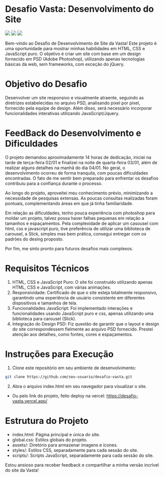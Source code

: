 # Desafio Vasta: Desenvolvimento do Site

  ![](https://img.shields.io/badge/HTML5-E34F26?style=for-the-badge&logo=html5&logoColor=white)
  ![](https://img.shields.io/badge/CSS3-1572B6?style=for-the-badge&logo=css3&logoColor=white)
  ![](https://img.shields.io/badge/JavaScript-F7DF1E?style=for-the-badge&logo=javascript&logoColor=black)

Bem-vindo ao Desafio de Desenvolvimento de Site da Vasta! Este projeto é uma oportunidade para mostrar minhas habilidades em HTML, CSS e JavaScript puro. O objetivo é criar um site com base em um design fornecido em PSD (Adobe Photoshop), utilizando apenas tecnologias básicas da web, sem frameworks, com exceção do jQuery.

# Objetivo do Desafio

Desenvolver um site responsivo e visualmente atraente, seguindo as diretrizes estabelecidas no arquivo PSD, analisando pixel por pixel, fornecido pela equipe de design. Além disso, será necessário incorporar funcionalidades interativas utilizando JavaScript/Jquery.

# FeedBack do Desenvolvimento e Dificuldades

O projeto demandou aproximadamente 14 horas de dedicação, iniciei na tarde de terça-feira 02/01 e finalizei na noite de quarta-feira 03/01, além de realizar alguns detalhes na manhã do dia 04/01. No geral, o desenvolvimento ocorreu de forma tranquila, com poucas dificuldades encontradas. O fato de me sentir bem preparado para enfrentar os desafios contribuiu para a confiança durante o processo.

Ao longo do projeto, aproveitei meu conhecimento prévio, minimizando a necessidade de pesquisas extensas. As poucas consultas realizadas foram pontuais, complementando áreas em que já tinha familiaridade.

Em relação as dificuldades, tenho pouca experiência com photoshop para moldar um projeto, talvez possa haver falhas pequenas em relação a tamanhos e espaçamentos. Pela complexidade de aplicar um casousel com html, css e javascript puro, tive preferência de utilizar uma biblioteca de carousel, a Slick, simples mas bem prática, consegui entregar com os padrões do desing proposto.

Por fim, me sinto pronto para futuros desafios mais complexos.

# Requisitos Técnicos

1. HTML, CSS e JavaScript Puro: O site foi construído utilizando apenas HTML, CSS e JavaScript, com várias animações.
2. Responsividade: Certificado de que o site esteja totalmente responsivo, garantindo uma experiência de usuário consistente em diferentes dispositivos e tamanhos de tela.
3. Funcionalidades JavaScript: Foi implementado interações e funcionalidades usando JavaScript puro e css, apenas utilizando uma biblioteca para carousel (Slick).
4. Integração do Design PSD: Fiz questão de garantir que o layout e design do site correspondessem fielmente ao arquivo PSD fornecido. Prestei atenção aos detalhes, como fontes, cores e espaçamentos.

# Instruções para Execução

1. Clone este repositório em seu ambiente de desenvolvimento:
```bash
git clone https://github.com/seu-usuario/desafio-vasta.git
```
2. Abra o arquivo index.html em seu navegador para visualizar o site.
- Ou pelo link do projeto, feito deploy na vercel: https://desafio-vasta.vercel.app/

# Estrutura do Projeto

- index.html: Página principal e única do site.
- global.css: Estilos globais do projeto.
- assets/: Diretório para armazenar imagens e ícones.
- styles/: Estilos CSS, separadamente para cada sessão do site.
- scripts/: Scripts JavaScript, separadamente para cada sessão do site.

Estou ansioso para receber feedback e compartilhar a minha versão incrível do site da Vasta!
